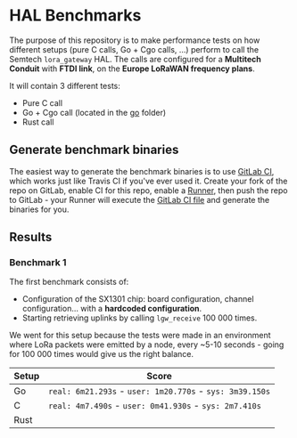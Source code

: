 # HAL Benchmarks

The purpose of this repository is to make performance tests on how different setups (pure C calls, Go + Cgo calls, ...) perform to call the Semtech `lora_gateway` HAL. The calls are configured for a **Multitech Conduit** with **FTDI link**, on the **Europe LoRaWAN frequency plans**.

It will contain 3 different tests:

+ Pure C call
+ Go + Cgo call (located in the [go](go/) folder)
+ Rust call

## Generate benchmark binaries

The easiest way to generate the benchmark binaries is to use [GitLab CI](https://gitlab.com), which works just like Travis CI if you've ever used it. Create your fork of the repo on GitLab, enable CI for this repo, enable a [Runner](https://docs.gitlab.com/runner/), then push the repo to GitLab - your Runner will execute the [GitLab CI file](.gitlab-ci.yml) and generate the binaries for you.

## Results

### Benchmark 1

The first benchmark consists of:

* Configuration of the SX1301 chip: board configuration, channel configuration... with a **hardcoded configuration**.
* Starting retrieving uplinks by calling `lgw_receive` 100 000 times.

We went for this setup because the tests were made in an environment where LoRa packets were emitted by a node, every ~5-10 seconds - going for 100 000 times would give us the right balance.

|Setup|Score|
|-------|-------|
|Go|`real: 6m21.293s` - `user: 1m20.770s` - `sys: 3m39.150s`|
|C|`real: 4m7.490s` - `user: 0m41.930s` - `sys: 2m7.410s`|
|Rust||
